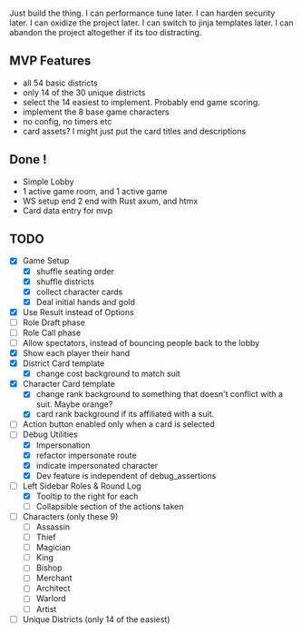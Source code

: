  Just build the thing. 
 I can performance tune later.
 I can harden security later.
 I can oxidize the project later.
 I can switch to jinja templates later.
 I can abandon the project altogether if its too distracting.

 ## MVP Features
 - all 54 basic districts
 - only 14 of the 30 unique districts
 - select the 14 easiest to implement. Probably end game scoring.
 - implement the 8 base game characters
 - no config, no timers etc
 - card assets? I might just put the card titles and descriptions


## Done !
- Simple Lobby
- 1 active game room, and 1 active game
- WS setup end 2 end with Rust axum, and htmx
- Card data entry for mvp



## TODO
- [x] Game Setup
    - [x] shuffle seating order
    - [x] shuffle districts
    - [x] collect character cards
    - [x] Deal initial hands and gold
- [x] Use Result instead of Options
- [ ] Role Draft phase
- [ ] Role Call phase
- [ ] Allow spectators, instead of bouncing people back to the lobby
- [x] Show each player their hand
- [x] District Card template
    - [x] change cost background to match suit
- [x] Character Card template
    - [x] change rank background to something that doesn't conflict with a suit. Maybe orange?
    - [x] card rank background if its affiliated with a suit.
- [ ] Action button enabled only when a card is selected
- [ ] Debug Utilities
    - [x] Impersonation
    - [x] refactor impersonate route
    - [x] indicate impersonated character
    - [x] Dev feature is independent of debug_assertions

- [ ] Left Sidebar Roles & Round Log 
    - [x] Tooltip to the right for each
    - [ ] Collapsible section of the actions taken

- [ ] Characters (only these 9)
    - [ ] Assassin
    - [ ] Thief
    - [ ] Magician
    - [ ] King
    - [ ] Bishop
    - [ ] Merchant
    - [ ] Architect
    - [ ] Warlord
    - [ ] Artist
- [ ] Unique Districts (only 14 of the easiest)
